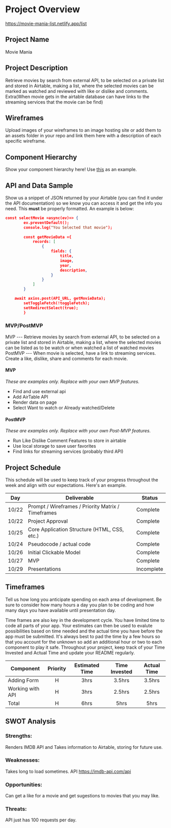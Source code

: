 
# Project Overview
https://movie-mania-list.netlify.app/list

## Project Name

Movie Mania

## Project Description

Retrieve movies by search from external API, to be selected on a private list and stored in Airtable, making a list, where the selected movies can be marked as watched and reviewed with like or dislike and comments. Extra(When movie gets in the airtable database can have links to the streaming services that the movie can be find)

## Wireframes

Upload images of your wireframes to an image hosting site or add them to an assets folder in your repo and link them here with a description of each specific wireframe.

## Component Hierarchy
Show your component hierarchy here! Use [this](https://cms-assets.tutsplus.com/uploads/users/1795/posts/30352/image/GettingStartedWithReduxTutorial-React-Component-Structure.png) as an example.

## API and Data Sample

Show us a snippet of JSON returned by your Airtable (you can find it under the API documentation) so we know you can access it and get the info you need. This __must__ be properly formatted. An example is below:

```json
const selectMovie =async(ev)=> {
        ev.preventDefault();
        console.log("You Selected that movie");
  
        const getMovieData ={
            records: [
                { 
                    fields: {
                        title,
                        image,
                        year,
                        description,
                    }
                }
            ]
        }

    await axios.post(API_URL, getMovieData);
        setToggleFetch(!toggleFetch);
        setRedirectSelect(true);
        }
```

### MVP/PostMVP

 MVP --- Retrieve movies by search from external API, to be selected on a private list and stored in Airtable, making a list, where the selected movies can be listed as to be watch or when watched a list of watched movies
 PostMVP --- When movie is selected, have a link to streaming services. Create a like, dislike, share and comments for each movie. 

#### MVP 
*These are examples only. Replace with your own MVP features.*

- Find and use external api
- Add AirTable API  
- Render data on page 
- Select Want to watch or Already watched/Delete

#### PostMVP  
*These are examples only. Replace with your own Post-MVP features.*

- Run Like Dislike Comment Features to store in airtable
- Use local storage to save user favorites
- Find links for streaming services (probably third API)

## Project Schedule

This schedule will be used to keep track of your progress throughout the week and align with our expectations. Here's an example.

|  Day | Deliverable | Status
|---|---| ---|
|10/22| Prompt / Wireframes / Priority Matrix / Timeframes | Complete
|10/22| Project Approval | Complete
|10/25| Core Application Structure (HTML, CSS, etc.) | Complete
|10/24| Pseudocode / actual code | Complete
|10/26| Initial Clickable Model  | Complete
|10/27| MVP | Complete
|10/29| Presentations | Incomplete

## Timeframes

Tell us how long you anticipate spending on each area of development. Be sure to consider how many hours a day you plan to be coding and how many days you have available until presentation day.

Time frames are also key in the development cycle.  You have limited time to code all parts of your app.  Your estimates can then be used to evalute possibilities based on time needed and the actual time you have before the app must be submitted. It's always best to pad the time by a few hours so that you account for the unknown so add an additional hour or two to each component to play it safe. Throughout your project, keep track of your Time Invested and Actual Time and update your README regularly.

| Component | Priority | Estimated Time | Time Invested | Actual Time |
| --- | :---: |  :---: | :---: | :---: |
| Adding Form | H | 3hrs| 3.5hrs | 3.5hrs |
| Working with API | H | 3hrs| 2.5hrs | 2.5hrs |
| Total | H | 6hrs| 5hrs | 5hrs |

## SWOT Analysis

### Strengths:
Renders IMDB API and Takes information to Airtable, storing for future use.

### Weaknesses:
Takes long to load sometimes. API https://imdb-api.com/api

### Opportunities:
Can get a like for a movie and get sugestions to movies that you  may like.

### Threats:
API just has 100 requests per day.